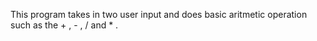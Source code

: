 This program takes in two user input and does basic aritmetic operation such as the + , - , / and * .


